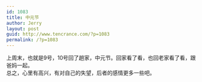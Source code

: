 ```yaml
---
id: 1083
title: 中元节
author: Jerry
layout: post
guid: http://www.tencrance.com/?p=1083
permalink: /?p=1083
---
```

上周末，也就是9号，10号回了趟家，中元节。回家看了看，也回老家看了看，跟爸妈一起。  
总之，心里有高兴，有对自己的失望，后者的感情更多一些吧。